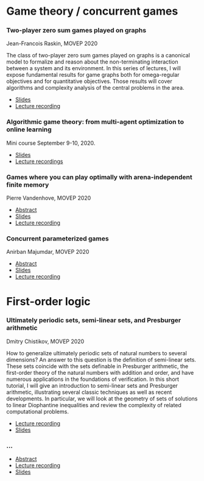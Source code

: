 # Game theory / concurrent games

### Two-player zero sum games played on graphs

Jean-Francois Raskin, MOVEP 2020

The class of two-player zero sum games played on graphs is a canonical model to formalize and reason about the non-terminating interaction between a system and its environment. In this series of lectures, I will expose fundamental results for game graphs both for omega-regular objectives and for quantitative objectives. Those results will cover algorithms and complexity analysis of the central problems in the area.

- [Slides](http://projects-verimag.imag.fr/movep2020/invited-speakers/)
- [Lecture recording](https://veri-bbb.imag.fr/playback/presentation/2.0/playback.html?meetingId=800131fcf308a150ee64230dddcc6fd29c5317c4-1592805837947)


### Algorithmic game theory: from multi-agent optimization to online learning

Mini course September 9-10, 2020.

- [Slides](https://smai-mode2020.inria.fr/en/mini-cours/)
- [Lecture recordings](https://www.youtube.com/playlist?list=PLQERYuTxSzGYfm_vvmjqJ3ZVev1J-XYdH)

### Games where you can play optimally with arena-independent finite memory

Pierre Vandenhove, MOVEP 2020

- [Abstract](http://projects-verimag.imag.fr/movep2020/wp-content/uploads/sites/8/2020/06/MOVEP2020_paper_11.pdf)
- [Slides](http://projects-verimag.imag.fr/movep2020/wp-content/uploads/sites/8/2020/06/vandenhove_movep20.pdf)
- [Lecture recording](https://veri-bbb.imag.fr/playback/presentation/2.0/playback.html?meetingId=800131fcf308a150ee64230dddcc6fd29c5317c4-1592823463592)

### Concurrent parameterized games

Anirban Majumdar, MOVEP 2020

- [Abstract](http://projects-verimag.imag.fr/movep2020/wp-content/uploads/sites/8/2020/06/MOVEP2020_paper_13.pdf)
- [Slides](http://projects-verimag.imag.fr/movep2020/wp-content/uploads/sites/8/2020/06/movep_3.pdf)
- [Lecture recording](https://veri-bbb.imag.fr/playback/presentation/2.0/playback.html?meetingId=800131fcf308a150ee64230dddcc6fd29c5317c4-1592823463592)

# First-order logic

### Ultimately periodic sets, semi-linear sets, and Presburger arithmetic

Dmitry Chistikov, MOVEP 2020

How to generalize ultimately periodic sets of natural numbers to several dimensions? An answer to this question is the definition of semi-linear sets. These sets coincide with the sets definable in Presburger arithmetic, the first-order theory of the natural numbers with addition and order, and have numerous applications in the foundations of verification. In this short tutorial, I will give an introduction to semi-linear sets and Presburger arithmetic, illustrating several classic techniques as well as recent developments. In particular, we will look at the geometry of sets of solutions to linear Diophantine inequalities and review the complexity of related computational problems.

- [Lecture recording](https://veri-bbb.imag.fr/playback/presentation/2.0/playback.html?meetingId=800131fcf308a150ee64230dddcc6fd29c5317c4-1593065851323)
- [Slides](http://www-verimag.imag.fr/~iosif/DmitryChistikov.pdf)

### ...

- [Abstract]()
- [Lecture recording]()
- [Slides]()
